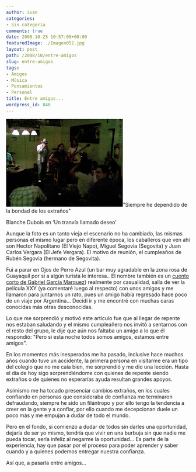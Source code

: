 ```yaml
---
author: ivan
categories:
- Sin categoría
comments: true
date: 2008-10-25 10:57:00+00:00
featuredImage: ./Imagen052.jpg
layout: post
path: /2008/10/entre-amigos
slug: entre-amigos
tags:
- Amigos
- Música
- Pensamientos
- Personal
title: Entre amigos...
wordpress_id: 840
---
```


[![](./Imagen052.jpg)](https://2.bp.blogspot.com/_T2UWuNJg3dQ/SQK1xZSIs8I/AAAAAAAAA_Q/_34mVLM9oAY/s1600-h/Imagen052.jpg)"Siempre he dependido de la bondad de los extraños"

Blanche Dubois en ‘Un tranvía llamado deseo’

Aunque la foto es un tanto vieja el escenario no ha cambiado, las mismas personas el mismo lugar pero en diferente época, los caballeros que ven ahí son Hector Napolitano (El Viejo Napo), Miguel Segovia (Segovita) y Juan Carlos Vergara (El Jefe Vergara). El motivo de reunión, el cumpleaños de Rubén Segovia (hermano de Segovita).

Fui a parar en Ojos de Perro Azul (un bar muy agradable en la zona rosa de Guayaquil por si a algún turista le interesa.. El nombre también es un [cuento corto de Gabriel García Marquez](https://www.literatura.us/garciamarquez/perroazul.html)) realmente por casualidad, salía de ver la película XXY (ya comentaré luego al respecto) con unos amigos y me llamaron para juntarnos un rato, pues un amigo había regresado hace poco de un viaje por Argentina... Decidí ir y me encontré con muchas caras conocidas más otras desconocidas.

Lo que me sorprendió y motivó este artículo fue que al llegar de repente nos estaban saludando y el mismo cumpleañero nos invitó a sentarnos con el resto del grupo, le dije que aún nos faltaba un amigo a lo que él respondió: "Pero si esta noche todos somos amigos, estamos entre amigos".

En los momentos más inesperados me ha pasado, inclusive hace muchos años cuando tuve un accidente, la primera persona en visitarme era un tipo del colegio que no me caía bien, me sorprendió y me dio una lección. Hasta el día de hoy sigo sorprendiéndome con quienes de repente siendo extraños o de quienes no esperarías ayuda resultan grandes apoyos.

Asímismo me ha tocado presenciar cambios extraños, en los cuales confiando en personas que consideraba de confianza me terminaron defraudando, siempre he sido un filántropo y por ello tengo la tendencia a creer en la gente y a confiar, por ello cuando me decepcionan duele un poco más y me empujan a dudar de todo el mundo.

Pero en el fondo, si comienzo a dudar de todos sin darles una oportunidad, dejaría de ser yo mismo, tendría que vivir en una burbuja sin que nadie me pueda tocar, sería infeliz al negarme la oportunidad... Es parte de la experiencia, hay que pasar por el proceso para poder aprender y saber cuando y a quienes podemos entregar nuestra confianza.

Así que, a pasarla entre amigos...

